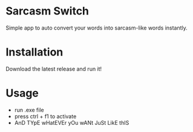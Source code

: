 # Sarcasm Switch

Simple app to auto convert your words into sarcasm-like words instantly. 


# Installation
Download the latest release and run it!


# Usage
- run .exe file 
- press ctrl + f1 to activate 
- AnD TYpE wHatEVEr yOu wANt JuSt LikE thIS
